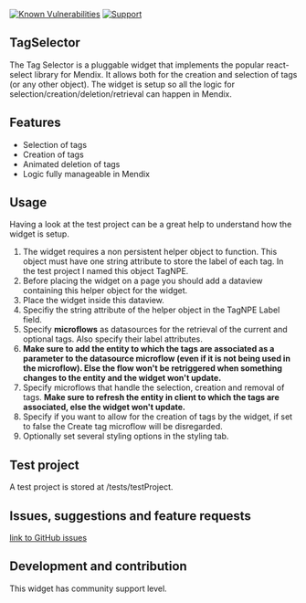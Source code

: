 [![Known Vulnerabilities](https://snyk.io/test/github/mendixlabs/TagSelector/badge.svg?targetFile=package.json)](https://snyk.io/test/github/mendixlabs/TagSelector?targetFile=package.json)
[![Support](https://img.shields.io/badge/Mendix%20Support%3A-Community-green.svg)](https://docs.mendix.com/community/app-store/app-store-content-support)

## TagSelector
The Tag Selector is a pluggable widget that implements the popular react-select library for Mendix. It allows both for the creation and selection of tags (or any other object). The widget is setup so all the logic for selection/creation/deletion/retrieval can happen in Mendix.

## Features
- Selection of tags
- Creation of tags
- Animated deletion of tags
- Logic fully manageable in Mendix

## Usage
Having a look at the test project can be a great help to understand how the widget is setup.
1. The widget requires a non persistent helper object to function. This object must have one string attribute to store the label of each tag. In the test project I named this object TagNPE.
2. Before placing the widget on a page you should add a dataview containing this helper object for the widget.
3. Place the widget inside this dataview.
4. Specifiy the string attribute of the helper object in the TagNPE Label field.
6. Specify **microflows** as datasources for the retrieval of the current and optional tags. Also specify their label attributes.
7. **Make sure to add the entity to which the tags are associated as a parameter to the datasource microflow (even if it is not being used in the microflow). Else the flow won't be retriggered when something changes to the entity and the widget won't update.**
8. Specify microflows that handle the selection, creation and removal of tags. **Make sure to refresh the entity in client to which the tags are associated, else the widget won't update.**
9. Specify if you want to allow for the creation of tags by the widget, if set to false the Create tag microflow will be disregarded.
10. Optionally set several styling options in the styling tab.

## Test project
A test project is stored at /tests/testProject.

## Issues, suggestions and feature requests
[link to GitHub issues](https://github.com/JansenNick/TagSelector/issues)

## Development and contribution
This widget has community support level.
